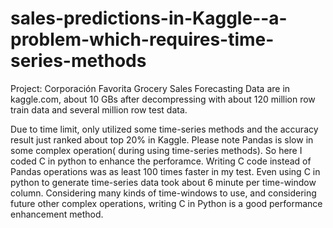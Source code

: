 # sales-predictions-in-Kaggle--a-problem-which-requires-time-series-methods
Project: Corporación Favorita Grocery Sales Forecasting
Data are in kaggle.com, about 10 GBs after decompressing with about 120 million row train data and several million row test data.

Due to time limit, only utilized some time-series  methods and the accuracy result just ranked about top 20% in Kaggle. 
Please note Pandas is slow in some complex operation( during using time-series  methods). 
So here I coded C in python to enhance the perforamce.
Writing  C code instead of Pandas operations was as least 100 times faster in my test.
Even using C in python to generate time-series data took about  6 minute per time-window column.
Considering many kinds of time-windows to use, and considering future other complex operations,  writing C in Python is a good performance enhancement method.
